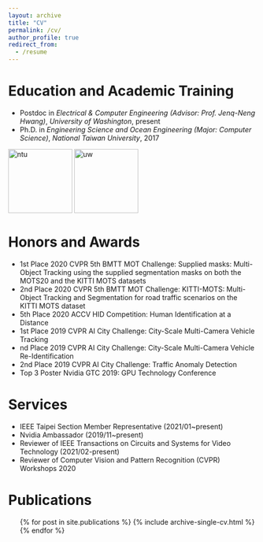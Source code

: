 ```yaml
---
layout: archive
title: "CV"
permalink: /cv/
author_profile: true
redirect_from:
  - /resume
---
```


<!-- {% include base_path %} -->

Education and Academic Training
======
* Postdoc in *Electrical & Computer Engineering (Advisor: Prof. Jenq-Neng Hwang)*, *University of Washington*, present
* Ph.D. in *Engineering Science and Ocean Engineering (Major: Computer Science)*, *National Taiwan University*, 2017


<img src="https://hungminhsu.github.io/images/cv/ntu.png" alt="ntu" width ="130" height="130"/>
<img src="https://hungminhsu.github.io/images/cv/uw.png" alt="uw" width ="130" height="130"/>


Honors and Awards
======
* 1st Place 2020 CVPR 5th BMTT MOT Challenge:
Supplied masks: Multi-Object Tracking using the supplied segmentation masks on both the MOTS20 and the KITTI MOTS datasets
* 2nd Place 2020 CVPR 5th BMTT MOT Challenge:
KITTI-MOTS: Multi-Object Tracking and Segmentation for road traffic scenarios on the KITTI MOTS dataset
* 5th Place 2020 ACCV HID Competition:
Human Identification at a Distance
* 1st Place 2019 CVPR AI City Challenge:
City-Scale Multi-Camera Vehicle Tracking
* nd Place 2019 CVPR AI City Challenge:
City-Scale Multi-Camera Vehicle Re-Identification
* 2nd Place 2019 CVPR AI City Challenge:
Traffic Anomaly Detection
* Top 3 Poster Nvidia GTC 2019:
GPU Technology Conference

Services
======
* IEEE Taipei Section Member Representative (2021/01~present)
* Nvidia Ambassador (2019/11~present)
* Reviewer of IEEE Transactions on Circuits and Systems for Video Technology (2021/02-present)
* Reviewer of Computer Vision and Pattern Recognition (CVPR) Workshops 2020


<!-- Working Experiences
======
* [Summer 2021] Incoming Applied Scientist Intern, Amazon, Bellevue
* [Jun 2020 - Sep 2020] Software Engineer Intern, ASML, San Diego (Virtual)
* [Jun 2019 - Aug 2019] Machine Learning Engineer Intern, Envive Inc., Taipei
* [Jun 2018 - Aug 2018] Machine Learning Engineer Intern, Envive Inc., Taipei

<img src="https://yangchris11.github.io/images/cv/amazonlab126.png" alt="amazon126_logo" width="170"/>  
<img src="https://yangchris11.github.io/images/cv/asml.png" alt="asml_logo" width="130"/>
<img src="https://yangchris11.github.io/images/cv/envive.png" alt="envive_logo" width="120"/>-->


<!-- Teaching Experiences
======
* Machine Learning 

* Deep Learning for Computer Vision-->


Publications
======
  <ul>{% for post in site.publications %}
    {% include archive-single-cv.html %}
  {% endfor %}</ul>
  